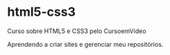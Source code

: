 # html5-css3
 Curso sobre HTML5 e CSS3 pelo CursoemVideo

Aprendendo a criar sites e gerenciar meu repositórios.